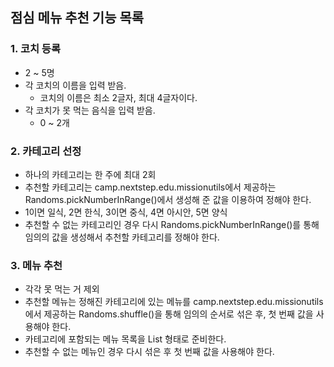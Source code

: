## 점심 메뉴 추천 기능 목록

### 1. 코치 등록

- 2 ~ 5명
- 각 코치의 이름을 입력 받음.
    - 코치의 이름은 최소 2글자, 최대 4글자이다.
- 각 코치가 못 먹는 음식을 입력 받음.
    - 0 ~ 2개

### 2. 카테고리 선정

- 하나의 카테고리는 한 주에 최대 2회
- 추천할 카테고리는 camp.nextstep.edu.missionutils에서 제공하는 Randoms.pickNumberInRange()에서 생성해 준 값을 이용하여 정해야
  한다.
- 1이면 일식, 2면 한식, 3이면 중식, 4면 아시안, 5면 양식
- 추천할 수 없는 카테고리인 경우 다시 Randoms.pickNumberInRange()를 통해 임의의 값을 생성해서 추천할 카테고리를 정해야 한다.

### 3. 메뉴 추천

- 각각 못 먹는 거 제외
- 추천할 메뉴는 정해진 카테고리에 있는 메뉴를 camp.nextstep.edu.missionutils에서 제공하는 Randoms.shuffle()을 통해 임의의 순서로 섞은 후,
  첫 번째 값을 사용해야 한다.
- 카테고리에 포함되는 메뉴 목록을 List<String> 형태로 준비한다.
- 추천할 수 없는 메뉴인 경우 다시 섞은 후 첫 번째 값을 사용해야 한다.
